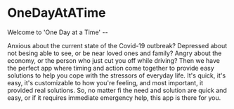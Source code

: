 # OneDayAtATime
Welcome to 'One Day at a Time' --

Anxious about the current state of the Covid-19 outbreak? Depressed about not besing able to see, or be near loved ones and family?
Angry about the economy, or the person who just cut you off while driving? Then we have the perfect app where timing and action come
together to provide easy solutions to help you cope with the stressors of everyday life. It's quick, it's easy, it's customizable to how
you're feeling, and most important, it provided real solutions. So, no matter fi the need and solution are quick and easy, or if it 
requires immediate emergency help, this app is there for you. 
